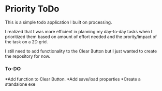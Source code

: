 # Priority ToDo 

This is a simple todo application I built on processing. 

I realized that I was more efficient in planning my day-to-day tasks when I prioritized them based on amount of effort needed and the prority/impact of the task on a 2D grid.

I still need to add functionality to the Clear Button but I just wanted to create the repository for now.

### To-DO
*Add function to Clear Button.
*Add save/load properties
*Create a standalone exe